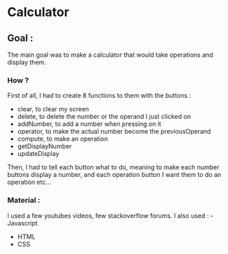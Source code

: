 # Calculator

## Goal :

The main goal was to make a calculator that would take operations and display them.

### How ?

First of all, I had to create 8 functions to them with the buttons : 
- clear, to clear my screen
- delete, to delete the number or the operand I just clicked on
- addNumber, to add a number when pressing on it
- operator, to make the actual number become the previousOperand
- compute, to make an operation
- getDisplayNumber
- updateDisplay 

Then, I had to tell each button what to do, meaning to make each number buttons display a number, and each operation button I want them to do an operation etc...

### Material :

I used a few youtubes videos, few stackoverflow forums.
I also used : - Javascript
- HTML
- CSS
